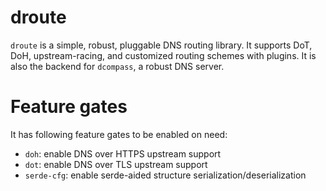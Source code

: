 # droute
`droute` is a simple, robust, pluggable DNS routing library. It supports DoT, DoH, upstream-racing, and customized routing schemes with plugins. It is also the backend for `dcompass`, a robust DNS server.

# Feature gates
It has following feature gates to be enabled on need:
- `doh`: enable DNS over HTTPS upstream support
- `dot`: enable DNS over TLS upstream support
- `serde-cfg`: enable serde-aided structure serialization/deserialization
